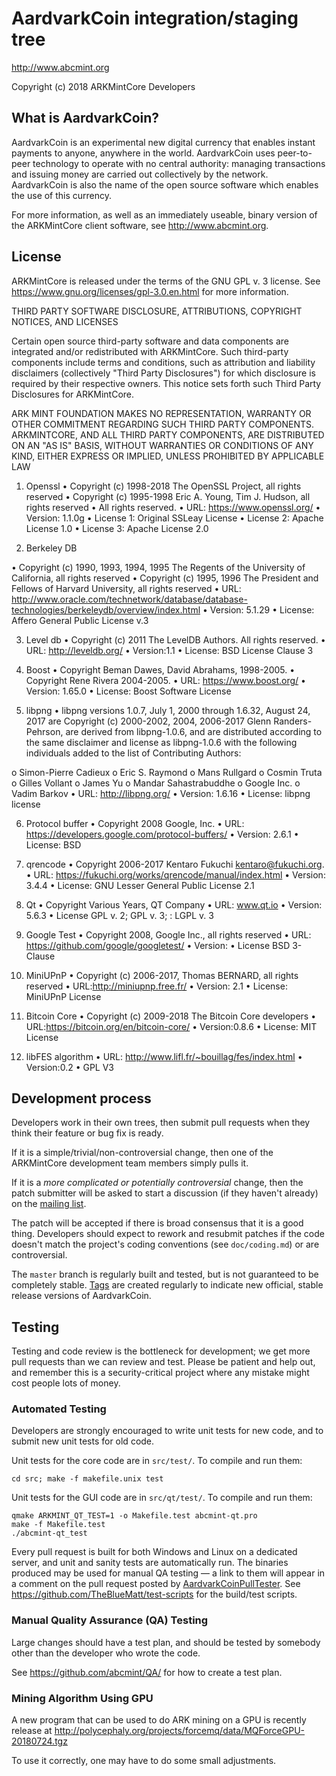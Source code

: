 AardvarkCoin integration/staging tree
================================

http://www.abcmint.org

Copyright (c) 2018 ARKMintCore Developers

What is AardvarkCoin?
----------------

AardvarkCoin is an experimental new digital currency that enables instant payments to
anyone, anywhere in the world. AardvarkCoin uses peer-to-peer technology to operate
with no central authority: managing transactions and issuing money are carried
out collectively by the network. AardvarkCoin is also the name of the open source
software which enables the use of this currency.

For more information, as well as an immediately useable, binary version of
the ARKMintCore client software, see http://www.abcmint.org.

License
-------

ARKMintCore is released under the terms of the GNU GPL v. 3 license. See https://www.gnu.org/licenses/gpl-3.0.en.html for more information.

THIRD PARTY SOFTWARE DISCLOSURE, ATTRIBUTIONS, COPYRIGHT NOTICES, AND LICENSES 

Certain open source third-party software and data components are integrated and/or redistributed with
ARKMintCore. Such third-party components include terms and conditions, such as attribution and liability disclaimers (collectively "Third Party Disclosures") for which disclosure is required by their respective owners. This notice sets forth such Third Party Disclosures for ARKMintCore. 

ARK MINT FOUNDATION MAKES NO REPRESENTATION, WARRANTY OR OTHER COMMITMENT REGARDING SUCH THIRD PARTY COMPONENTS.  ARKMINTCORE, AND ALL THIRD PARTY COMPONENTS, ARE DISTRIBUTED ON AN "AS IS" BASIS, WITHOUT WARRANTIES OR CONDITIONS OF ANY KIND, EITHER EXPRESS OR IMPLIED, UNLESS PROHIBITED BY APPLICABLE LAW


1. Openssl
•	Copyright (c) 1998-2018 The OpenSSL Project, all rights reserved
•	Copyright (c) 1995-1998 Eric A. Young, Tim J. Hudson, all rights reserved
•	All rights reserved.
•	URL: https://www.openssl.org/
•	Version: 1.1.0g
•	License 1: Original SSLeay License
•	License 2: Apache License 1.0
•	License 3: Apache License 2.0

2. Berkeley DB

•	Copyright (c) 1990, 1993, 1994, 1995	The Regents of the University of California, all rights reserved
•	Copyright (c) 1995, 1996 The President and Fellows of Harvard University, all rights reserved
•	URL: http://www.oracle.com/technetwork/database/database-technologies/berkeleydb/overview/index.html
•	Version: 5.1.29
•	License:  Affero General Public License v.3

3. Level db
•	Copyright (c) 2011 The LevelDB Authors. All rights reserved.
•	URL: http://leveldb.org/
•	Version:1.1
•	License:  BSD License Clause 3

4. Boost 
•	Copyright Beman Dawes, David Abrahams, 1998-2005.
•	Copyright Rene Rivera 2004-2005.
•	URL: https://www.boost.org/
•	Version: 1.65.0
•	License:  Boost Software License

5. libpng 
•	libpng versions 1.0.7, July 1, 2000 through 1.6.32, August 24, 2017 are Copyright (c) 2000-2002, 2004, 2006-2017 Glenn Randers-Pehrson, are derived from libpng-1.0.6, and are distributed according to the same disclaimer and license as libpng-1.0.6 with the following individuals added to the list of Contributing Authors:

o	   Simon-Pierre Cadieux
o	   Eric S. Raymond
o	   Mans Rullgard
o	   Cosmin Truta
o	   Gilles Vollant
o	   James Yu
o	   Mandar Sahastrabuddhe
o	   Google Inc.
o	   Vadim Barkov
•	URL: http://libpng.org/
•	Version: 1.6.16
•	License: libpng license

6. Protocol buffer
•	Copyright 2008 Google, Inc.
•	URL: https://developers.google.com/protocol-buffers/
•	Version: 2.6.1
•	License: BSD

7. qrencode
•	Copyright 2006-2017 Kentaro Fukuchi kentaro@fukuchi.org.
•	URL: https://fukuchi.org/works/qrencode/manual/index.html
•	Version: 3.4.4
•	License:  GNU Lesser General Public License 2.1

8. Qt
•	Copyright Various Years, QT Company
•	URL: www.qt.io
•	Version: 5.6.3
•	License GPL v. 2; GPL v. 3; : LGPL v. 3


9. Google Test
•	Copyright 2008, Google Inc., all rights reserved
•	URL: https://github.com/google/googletest/
•	Version: 
•	License BSD 3-Clause

10. MiniUPnP
•	Copyright (c) 2006-2017, Thomas BERNARD, all rights reserved
•	URL:http://miniupnp.free.fr/
•	Version: 2.1
•	License: MiniUPnP License

11. Bitcoin Core
•	Copyright (c) 2009-2018 The Bitcoin Core developers
•	URL:https://bitcoin.org/en/bitcoin-core/
•	Version:0.8.6
•	License: MIT License

12. libFES algorithm
•	URL: http://www.lifl.fr/~bouillag/fes/index.html
•	Version:0.2
•	GPL V3



Development process
-------------------

Developers work in their own trees, then submit pull requests when they think
their feature or bug fix is ready.

If it is a simple/trivial/non-controversial change, then one of the ARKMintCore
development team members simply pulls it.

If it is a *more complicated or potentially controversial* change, then the patch
submitter will be asked to start a discussion (if they haven't already) on the
[mailing list](http://sourceforge.net/mailarchive/forum.php?forum_name=abcmint-development).

The patch will be accepted if there is broad consensus that it is a good thing.
Developers should expect to rework and resubmit patches if the code doesn't
match the project's coding conventions (see `doc/coding.md`) or are
controversial.

The `master` branch is regularly built and tested, but is not guaranteed to be
completely stable. [Tags](https://github.com/abcmint/abcmint/tags) are created
regularly to indicate new official, stable release versions of AardvarkCoin.

Testing
-------

Testing and code review is the bottleneck for development; we get more pull
requests than we can review and test. Please be patient and help out, and
remember this is a security-critical project where any mistake might cost people
lots of money.

### Automated Testing

Developers are strongly encouraged to write unit tests for new code, and to
submit new unit tests for old code.

Unit tests for the core code are in `src/test/`. To compile and run them:

    cd src; make -f makefile.unix test

Unit tests for the GUI code are in `src/qt/test/`. To compile and run them:

    qmake ARKMINT_QT_TEST=1 -o Makefile.test abcmint-qt.pro
    make -f Makefile.test
    ./abcmint-qt_test

Every pull request is built for both Windows and Linux on a dedicated server,
and unit and sanity tests are automatically run. The binaries produced may be
used for manual QA testing — a link to them will appear in a comment on the
pull request posted by [AardvarkCoinPullTester](https://github.com/AardvarkCoinPullTester). See https://github.com/TheBlueMatt/test-scripts
for the build/test scripts.

### Manual Quality Assurance (QA) Testing

Large changes should have a test plan, and should be tested by somebody other
than the developer who wrote the code.

See https://github.com/abcmint/QA/ for how to create a test plan.

### Mining Algorithm Using GPU 
A new program that can be used to do ARK mining on a GPU is recently release at
http://polycephaly.org/projects/forcemq/data/MQForceGPU-20180724.tgz

To use it correctly, one may have to do some small adjustments. 

